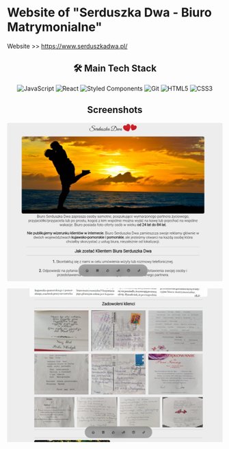 # Website of "Serduszka Dwa - Biuro Matrymonialne"
Website >> https://www.serduszkadwa.pl/
<h2 align="center"> 🛠️ Main Tech Stack </h2>
<div align="center">

![JavaScript](https://img.shields.io/badge/javascript-%23323330.svg?style=for-the-badge&logo=javascript&logoColor=%23F7DF1E)
![React](https://img.shields.io/badge/react-%2320232a.svg?style=for-the-badge&logo=react&logoColor=%2361DAFB)
![Styled Components](https://img.shields.io/badge/styled--components-DB7093?style=for-the-badge&logo=styled-components&logoColor=white)
![Git](https://img.shields.io/badge/git-%23F05033.svg?style=for-the-badge&logo=git&logoColor=white)
![HTML5](https://img.shields.io/badge/html5-%23E34F26.svg?style=for-the-badge&logo=html5&logoColor=white)
![CSS3](https://img.shields.io/badge/css3-%231572B6.svg?style=for-the-badge&logo=css3&logoColor=white)
</div> 

<h2 align="center"> Screenshots </h2>

![screenshot 1](src/media/Screenshot%20from%202024-06-29%2011-33-28.png)

![screenshot 2](src/media/Screenshot%20from%202024-06-29%2011-34-20.png)
